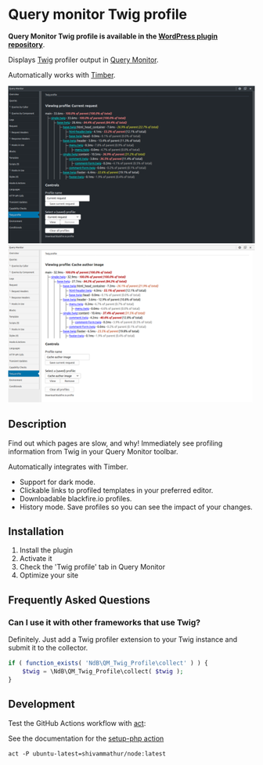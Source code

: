 # Query monitor Twig profile

**Query Monitor Twig profile is available in the [WordPress plugin repository](https://wordpress.org/plugins/query-monitor-twig-profile/)**.

Displays [Twig](https://twig.symfony.com/) profiler output in [Query Monitor](https://github.com/johnbillion/query-monitor).

Automatically works with [Timber](https://github.com/timber/timber).

![Screenshot showing the Twig Profile panel for Query Monitor](.wordpress-org/screenshot-1.png)
![Screenshot showing the Twig Profile panel for Query Monitor (dark mode)](.wordpress-org/screenshot-2.png)

## Description

Find out which pages are slow, and why! Immediately see profiling information from Twig in your Query Monitor toolbar.

Automatically integrates with Timber.

- Support for dark mode.
- Clickable links to profiled templates in your preferred editor.
- Downloadable blackfire.io profiles.
- History mode. Save profiles so you can see the impact of your changes.

## Installation

1. Install the plugin
2. Activate it
3. Check the 'Twig profile' tab in Query Monitor
4. Optimize your site

## Frequently Asked Questions

### Can I use it with other frameworks that use Twig?

Definitely. Just add a Twig profiler extension to your Twig instance and submit it to the collector.

```php
if ( function_exists( 'NdB\QM_Twig_Profile\collect' ) ) {
	$twig = \NdB\QM_Twig_Profile\collect( $twig );
}
```

## Development

Test the GitHub Actions workflow with [act](https://github.com/nektos/act):

See the documentation for the [setup-php action](https://github.com/marketplace/actions/setup-php-action#local-testing-setup)

```shell
act -P ubuntu-latest=shivammathur/node:latest
```
